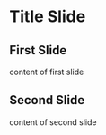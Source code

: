 Title Slide
===========

First Slide
-----------

content of first slide

Second Slide
------------

content of second slide